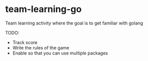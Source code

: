 # team-learning-go
Team learning activity where the goal is to get familiar with golang

TODO:
- Track score
- Write the rules of the game
- Enable so that you can use multiple packages
